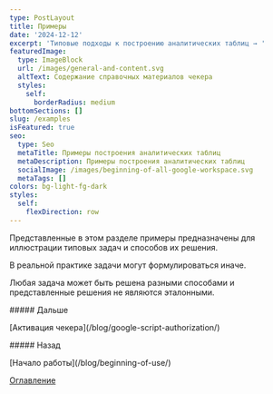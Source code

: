 ```yaml
---
type: PostLayout
title: Примеры
date: '2024-12-12'
excerpt: 'Типовые подходы к построению аналитических таблиц → '
featuredImage:
  type: ImageBlock
  url: /images/general-and-content.svg
  altText: Содержание справочных материалов чекера
  styles:
    self:
      borderRadius: medium
bottomSections: []
slug: /examples
isFeatured: true
seo:
  type: Seo
  metaTitle: Примеры построения аналитических таблиц
  metaDescription: Примеры построения аналитических таблиц
  socialImage: /images/beginning-of-all-google-workspace.svg
  metaTags: []
colors: bg-light-fg-dark
styles:
  self:
    flexDirection: row
---
```

Представленные в этом разделе примеры предназначены для иллюстрации типовых задач и способов их решения.

В реальной практике задачи могут формулироваться иначе.

Любая задача может быть решена разными способами и представленные решения не являются эталонными.

\##### Дальше

\[Активация чекера]\(/blog/google-script-authorization/)

\##### Назад

\[Начало работы]\(/blog/beginning-of-use/)



[Оглавление](/table-of-contents)

   
